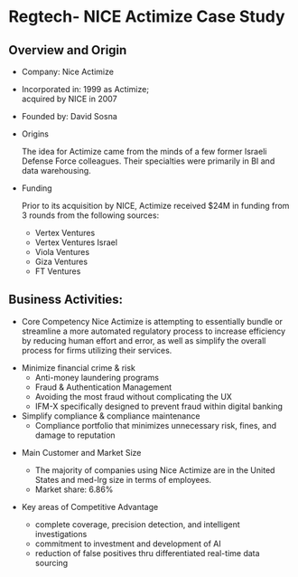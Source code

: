 # Regtech- NICE Actimize Case Study

## Overview and Origin

* Company: Nice Actimize

* Incorporated in: 1999 as Actimize;  
acquired by NICE in 2007

* Founded by: David Sosna

* Origins
    
    The idea for Actimize came from the minds of a few former Israeli Defense Force colleagues. Their specialties were primarily in BI and data warehousing. 

* Funding

    Prior to its acquisition by NICE, Actimize received $24M in funding from 3 rounds from the following sources: 

    - Vertex Ventures
    - Vertex Ventures Israel
    - Viola Ventures
    - Giza Ventures
    - FT Ventures

## Business Activities:
* Core Competency
Nice Actimize is attempting to essentially bundle or streamline a more automated regulatory process to increase efficiency by reducing human effort and error, as well as simplify the overall process for firms utilizing their services.
- Minimize financial crime & risk
    - Anti-money laundering programs
    - Fraud & Authentication Management
    - Avoiding the most fraud without complicating the UX
    - IFM-X specifically designed to prevent fraud within digital banking
- Simplify compliance & compliance maintenance
    - Compliance portfolio that minimizes unnecessary risk, fines, and damage to reputation


* Main Customer and Market Size 
    - The majority of companies using Nice Actimize are in the United States and  med-lrg size in terms of employees.
    - Market share: 6.86% 


* Key areas of Competitive Advantage
    - complete coverage, precision detection, and intelligent investigations
    - commitment to investment and development of AI
    - reduction of false positives thru differentiated real-time data sourcing
